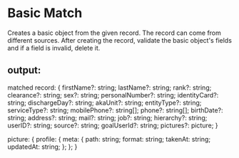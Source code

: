 # Basic Match

Creates a basic object from the given record. The record can come from different sources.
After creating the record, validate the basic object's fields and if a field is invalid, delete it.

## output:

matched record: {
firstName?: string;
lastName?: string;
rank?: string;
clearance?: string;
sex?: string;
personalNumber?: string;
identityCard?: string;
dischargeDay?: string;
akaUnit?: string;
entityType?: string;
serviceType?: string;
mobilePhone?: string[];
phone?: string[];
birthDate?: string;
address?: string;
mail?: string;
job?: string;
hierarchy?: string;
userID?: string;
source?: string;
goalUserId?: string;
pictures?: picture;
}

picture: {
profile: {
meta: {
path: string;
format: string;
takenAt: string;
updatedAt: string;
};
};
}
